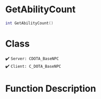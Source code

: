 # GetAbilityCount
```lua
int GetAbilityCount()
```
# Class
✔️ `Server: CDOTA_BaseNPC`  
✔️ `Client: C_DOTA_BaseNPC`  

# Function Description


